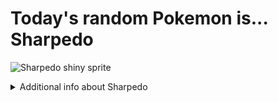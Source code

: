 # Today's random Pokemon is... Sharpedo

![Sharpedo shiny sprite](https://raw.githubusercontent.com/PokeAPI/sprites/master/sprites/pokemon/shiny/319.png)

<details>
<summary>Additional info about Sharpedo</summary>

| srpite type | image |
|------|------|
| back_default | ![Sharpedo back_default sprite](https://raw.githubusercontent.com/PokeAPI/sprites/master/sprites/pokemon/back/319.png) |
| back_shiny | ![Sharpedo back_shiny sprite](https://raw.githubusercontent.com/PokeAPI/sprites/master/sprites/pokemon/back/shiny/319.png) |
| front_default | ![Sharpedo front_default sprite](https://raw.githubusercontent.com/PokeAPI/sprites/master/sprites/pokemon/319.png) | </details>